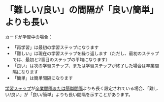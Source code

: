 # 「難しい/良い」の間隔が「良い/簡単」よりも長い

カードが学習中の場合：

- 「再学習」は最初の学習ステップになります
- 「難しい」は現在の学習ステップを繰り返します（ただし、最初のステップでは、最初と2番目のステップの平均になります）
- 「良い」は次の学習ステップ、または学習ステップが終了した場合は卒業間隔になります
- 「簡単」は簡単間隔になります

[学習ステップ](https://shigeyukey.github.io/anki-manual-jp/deck-options.html#学習ステップ)が[卒業間隔または簡単間隔](https://shigeyukey.github.io/anki-manual-jp/deck-options.html#卒業間隔)よりも長く設定されている場合、「難しい/良い」が「良い/簡単」よりも長い間隔を示すことがあります。
